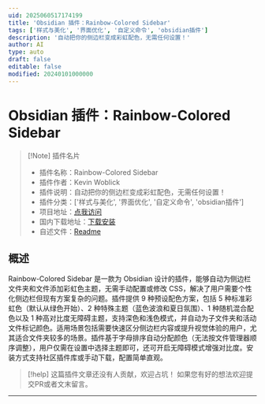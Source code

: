 ```yaml
---
uid: 2025060517174199
title: 'Obsidian 插件：Rainbow-Colored Sidebar'
tags: ['样式与美化', '界面优化', '自定义命令', 'obsidian插件']
description: '自动把你的侧边栏变成彩虹配色，无需任何设置！'
author: AI
type: auto
draft: false
editable: false
modified: 20240101000000
---
```


# Obsidian 插件：Rainbow-Colored Sidebar

> [!Note] 插件名片
> - 插件名称：Rainbow-Colored Sidebar
> - 插件作者：Kevin Woblick
> - 插件说明：自动把你的侧边栏变成彩虹配色，无需任何设置！
> - 插件分类：['样式与美化', '界面优化', '自定义命令', 'obsidian插件']
> - 项目地址：[点我访问](https://github.com/Kovah/obsidian-rainbow-colored-sidebar)
> - 国内下载地址：[下载安装](https://pkmer.cn/products/plugin/pluginMarket/?rainbow-colored-sidebar)
> - 自述文件：[Readme](https://ghproxy.net/https://raw.githubusercontent.com/Kovah/obsidian-rainbow-colored-sidebar/main/README.md)



## 概述

Rainbow-Colored Sidebar 是一款为 Obsidian 设计的插件，能够自动为侧边栏文件夹和文件添加彩虹色主题，无需手动配置或修改 CSS，解决了用户需要个性化侧边栏但现有方案复杂的问题。插件提供 9 种预设配色方案，包括 5 种标准彩虹色（默认从绿色开始）、2 种特殊主题（蓝色波浪和夏日氛围）、1 种随机混合配色以及 1 种高对比度无障碍主题，支持深色和浅色模式，并自动为子文件夹和活动文件标记颜色。适用场景包括需要快速区分侧边栏内容或提升视觉体验的用户，尤其适合文件夹较多的场景。插件基于字母排序自动分配颜色（无法按文件管理器顺序调整），用户仅需在设置中选择主题即可，还可开启无障碍模式增强对比度。安装方式支持社区插件库或手动下载，配置简单直观。


> [!help] 
> 这篇插件文章还没有人贡献，欢迎占坑！
> 如果您有好的想法欢迎提交PR或者文末留言。
> 

---



